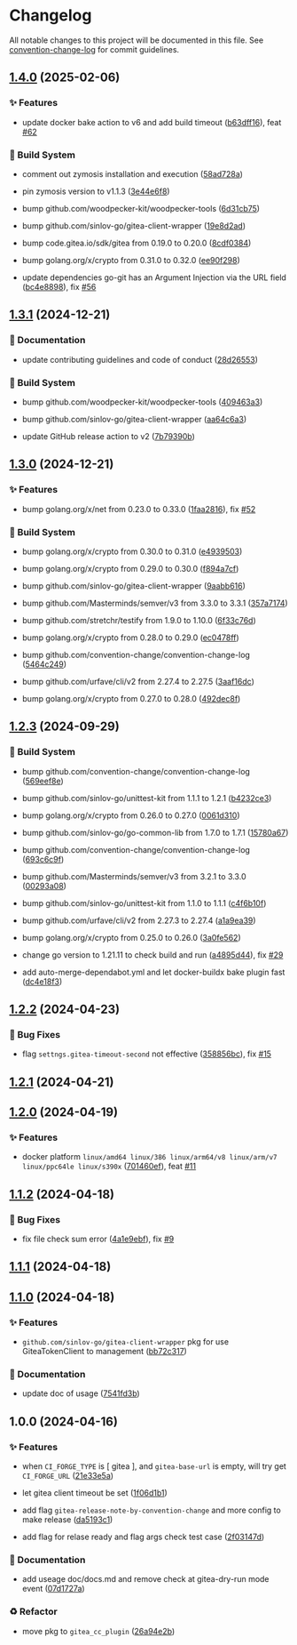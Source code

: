 # Changelog

All notable changes to this project will be documented in this file. See [convention-change-log](https://github.com/convention-change/convention-change-log) for commit guidelines.

## [1.4.0](https://github.com/woodpecker-kit/woodpecker-gitea-cc-release/compare/1.3.1...v1.4.0) (2025-02-06)

### ✨ Features

* update docker bake action to v6 and add build timeout ([b63dff16](https://github.com/woodpecker-kit/woodpecker-gitea-cc-release/commit/b63dff160af5ce1ec11db6b8f1ab20bb6cb41766)), feat [#62](https://github.com/woodpecker-kit/woodpecker-gitea-cc-release/issues/62)

### 👷‍ Build System

* comment out zymosis installation and execution ([58ad728a](https://github.com/woodpecker-kit/woodpecker-gitea-cc-release/commit/58ad728abe84bb3ec2b4641382275847db4dc14f))

* pin zymosis version to v1.1.3 ([3e44e6f8](https://github.com/woodpecker-kit/woodpecker-gitea-cc-release/commit/3e44e6f844bd2303bdd10a64b8beebd0109e403e))

* bump github.com/woodpecker-kit/woodpecker-tools ([6d31cb75](https://github.com/woodpecker-kit/woodpecker-gitea-cc-release/commit/6d31cb7550396f9addb6dadbf66a8fef9a082840))

* bump github.com/sinlov-go/gitea-client-wrapper ([19e8d2ad](https://github.com/woodpecker-kit/woodpecker-gitea-cc-release/commit/19e8d2ad5d66206de610977c99bb42f8f02c068d))

* bump code.gitea.io/sdk/gitea from 0.19.0 to 0.20.0 ([8cdf0384](https://github.com/woodpecker-kit/woodpecker-gitea-cc-release/commit/8cdf038460f0998f6dd67e6312e620eb67645a52))

* bump golang.org/x/crypto from 0.31.0 to 0.32.0 ([ee90f298](https://github.com/woodpecker-kit/woodpecker-gitea-cc-release/commit/ee90f29816885460b75d43dc5dcc6050d8a24ccc))

* update dependencies go-git has an Argument Injection via the URL field ([bc4e8898](https://github.com/woodpecker-kit/woodpecker-gitea-cc-release/commit/bc4e8898e35f64b2be5cd9b785f10ee4606d3fe0)), fix [#56](https://github.com/woodpecker-kit/woodpecker-gitea-cc-release/issues/56)

## [1.3.1](https://github.com/woodpecker-kit/woodpecker-gitea-cc-release/compare/1.3.0...v1.3.1) (2024-12-21)

### 📝 Documentation

* update contributing guidelines and code of conduct ([28d26553](https://github.com/woodpecker-kit/woodpecker-gitea-cc-release/commit/28d26553b3d07d60f6640e6018df23df55e23d73))

### 👷‍ Build System

* bump github.com/woodpecker-kit/woodpecker-tools ([409463a3](https://github.com/woodpecker-kit/woodpecker-gitea-cc-release/commit/409463a33d7fd69b187081ac490cfd54151f905c))

* bump github.com/sinlov-go/gitea-client-wrapper ([aa64c6a3](https://github.com/woodpecker-kit/woodpecker-gitea-cc-release/commit/aa64c6a3fa0ab9747a3dfbce5dae0ba8d87d10bc))

* update GitHub release action to v2 ([7b79390b](https://github.com/woodpecker-kit/woodpecker-gitea-cc-release/commit/7b79390b995270ddf4b7d0c21471aa835831cafe))

## [1.3.0](https://github.com/woodpecker-kit/woodpecker-gitea-cc-release/compare/1.2.3...v1.3.0) (2024-12-21)

### ✨ Features

* bump golang.org/x/net from 0.23.0 to 0.33.0 ([1faa2816](https://github.com/woodpecker-kit/woodpecker-gitea-cc-release/commit/1faa2816ffba47b11f6bb01590acebd6faeb74ae)), fix [#52](https://github.com/woodpecker-kit/woodpecker-gitea-cc-release/issues/52)

### 👷‍ Build System

* bump golang.org/x/crypto from 0.30.0 to 0.31.0 ([e4939503](https://github.com/woodpecker-kit/woodpecker-gitea-cc-release/commit/e4939503676a4b31025d6d3ac6b2d3524692311e))

* bump golang.org/x/crypto from 0.29.0 to 0.30.0 ([f894a7cf](https://github.com/woodpecker-kit/woodpecker-gitea-cc-release/commit/f894a7cf8c57ba86ce547e3a0384d389d6472a55))

* bump github.com/sinlov-go/gitea-client-wrapper ([9aabb616](https://github.com/woodpecker-kit/woodpecker-gitea-cc-release/commit/9aabb6166736ea65449040e7723d2b4dd8b233e1))

* bump github.com/Masterminds/semver/v3 from 3.3.0 to 3.3.1 ([357a7174](https://github.com/woodpecker-kit/woodpecker-gitea-cc-release/commit/357a7174977914787383905a4ad48af3e74adbe3))

* bump github.com/stretchr/testify from 1.9.0 to 1.10.0 ([6f33c76d](https://github.com/woodpecker-kit/woodpecker-gitea-cc-release/commit/6f33c76d98831a7831c6d256cf361427882bd4a1))

* bump golang.org/x/crypto from 0.28.0 to 0.29.0 ([ec0478ff](https://github.com/woodpecker-kit/woodpecker-gitea-cc-release/commit/ec0478ff02c2a7d126e0b76e5f90b26a3851faa7))

* bump github.com/convention-change/convention-change-log ([5464c249](https://github.com/woodpecker-kit/woodpecker-gitea-cc-release/commit/5464c2492c206af039d34d027e2438ff563649be))

* bump github.com/urfave/cli/v2 from 2.27.4 to 2.27.5 ([3aaf16dc](https://github.com/woodpecker-kit/woodpecker-gitea-cc-release/commit/3aaf16dcf2dbae7b34b62f343a5efc3d115503e1))

* bump golang.org/x/crypto from 0.27.0 to 0.28.0 ([492dec8f](https://github.com/woodpecker-kit/woodpecker-gitea-cc-release/commit/492dec8f0184ae44f18231be75377ae12eece542))

## [1.2.3](https://github.com/woodpecker-kit/woodpecker-gitea-cc-release/compare/1.2.2...v1.2.3) (2024-09-29)

### 👷‍ Build System

* bump github.com/convention-change/convention-change-log ([569eef8e](https://github.com/woodpecker-kit/woodpecker-gitea-cc-release/commit/569eef8efd745f17305d7800ef587a806e1cd1e6))

* bump github.com/sinlov-go/unittest-kit from 1.1.1 to 1.2.1 ([b4232ce3](https://github.com/woodpecker-kit/woodpecker-gitea-cc-release/commit/b4232ce34c03378d02fbe8ce6b30e2e28fd32ad0))

* bump golang.org/x/crypto from 0.26.0 to 0.27.0 ([0061d310](https://github.com/woodpecker-kit/woodpecker-gitea-cc-release/commit/0061d31097d83732fd168457d091cad7756b80b4))

* bump github.com/sinlov-go/go-common-lib from 1.7.0 to 1.7.1 ([15780a67](https://github.com/woodpecker-kit/woodpecker-gitea-cc-release/commit/15780a679b50d74cd8462a71ceb69cb56f6e0719))

* bump github.com/convention-change/convention-change-log ([693c6c9f](https://github.com/woodpecker-kit/woodpecker-gitea-cc-release/commit/693c6c9f197e74c382370b0e857e856ec08e3195))

* bump github.com/Masterminds/semver/v3 from 3.2.1 to 3.3.0 ([00293a08](https://github.com/woodpecker-kit/woodpecker-gitea-cc-release/commit/00293a0892ad0cb9fe545fa717277b05208894d4))

* bump github.com/sinlov-go/unittest-kit from 1.1.0 to 1.1.1 ([c4f6b10f](https://github.com/woodpecker-kit/woodpecker-gitea-cc-release/commit/c4f6b10f8c93d83c04bb0e4116e274e890e47b30))

* bump github.com/urfave/cli/v2 from 2.27.3 to 2.27.4 ([a1a9ea39](https://github.com/woodpecker-kit/woodpecker-gitea-cc-release/commit/a1a9ea3999c71064c8c3f8ecbebff8dc3c11ff17))

* bump golang.org/x/crypto from 0.25.0 to 0.26.0 ([3a0fe562](https://github.com/woodpecker-kit/woodpecker-gitea-cc-release/commit/3a0fe5622fab488f32c48d6ac2dc176eb93faf27))

* change go version to 1.21.11 to check build and run ([a4895d44](https://github.com/woodpecker-kit/woodpecker-gitea-cc-release/commit/a4895d44d6f46786f5159b53b13583d91f924733)), fix [#29](https://github.com/woodpecker-kit/woodpecker-gitea-cc-release/issues/29)

* add auto-merge-dependabot.yml and let docker-buildx bake plugin fast ([dc4e18f3](https://github.com/woodpecker-kit/woodpecker-gitea-cc-release/commit/dc4e18f35d128b61d0e972cd16444290248f4b24))

## [1.2.2](https://github.com/woodpecker-kit/woodpecker-gitea-cc-release/compare/1.2.1...v1.2.2) (2024-04-23)

### 🐛 Bug Fixes

* flag `settngs.gitea-timeout-second` not effective ([358856bc](https://github.com/woodpecker-kit/woodpecker-gitea-cc-release/commit/358856bc1db6cac330dc356b84f6d9946c582796)), fix [#15](https://github.com/woodpecker-kit/woodpecker-gitea-cc-release/issues/15)

## [1.2.1](https://github.com/woodpecker-kit/woodpecker-gitea-cc-release/compare/1.2.0...v1.2.1) (2024-04-21)

## [1.2.0](https://github.com/woodpecker-kit/woodpecker-gitea-cc-release/compare/1.1.2...v1.2.0) (2024-04-19)

### ✨ Features

* docker platform `linux/amd64 linux/386 linux/arm64/v8 linux/arm/v7 linux/ppc64le linux/s390x` ([701460ef](https://github.com/woodpecker-kit/woodpecker-gitea-cc-release/commit/701460ef896a5ff2725ca212428ffad0583fcfbf)), feat [#11](https://github.com/woodpecker-kit/woodpecker-gitea-cc-release/issues/11)

## [1.1.2](https://github.com/woodpecker-kit/woodpecker-gitea-cc-release/compare/1.1.1...v1.1.2) (2024-04-18)

### 🐛 Bug Fixes

* fix file check sum error ([4a1e9ebf](https://github.com/woodpecker-kit/woodpecker-gitea-cc-release/commit/4a1e9ebfbed49afd36aa6bac484d9901a3664bdb)), fix [#9](https://github.com/woodpecker-kit/woodpecker-gitea-cc-release/issues/9)

## [1.1.1](https://github.com/woodpecker-kit/woodpecker-gitea-cc-release/compare/1.1.0...v1.1.1) (2024-04-18)

## [1.1.0](https://github.com/woodpecker-kit/woodpecker-gitea-cc-release/compare/1.0.0...v1.1.0) (2024-04-18)

### ✨ Features

* `github.com/sinlov-go/gitea-client-wrapper` pkg for use GiteaTokenClient to management ([bb72c317](https://github.com/woodpecker-kit/woodpecker-gitea-cc-release/commit/bb72c31771c11850c5f1527e2cf06c4fc176d616))

### 📝 Documentation

* update doc of usage ([7541fd3b](https://github.com/woodpecker-kit/woodpecker-gitea-cc-release/commit/7541fd3b31a89e5f487aadbd55bc7dea8aea20a2))

## 1.0.0 (2024-04-16)

### ✨ Features

* when `CI_FORGE_TYPE` is [ gitea ], and `gitea-base-url` is empty, will try get `CI_FORGE_URL` ([21e33e5a](https://github.com/woodpecker-kit/woodpecker-gitea-cc-release/commit/21e33e5a7582f8c05d33a71be393a40f93438ef4))

* let gitea client timeout be set ([1f06d1b1](https://github.com/woodpecker-kit/woodpecker-gitea-cc-release/commit/1f06d1b1ee914328376ed0802897dbb750496b63))

* add flag `gitea-release-note-by-convention-change` and more config to make release ([da5193c1](https://github.com/woodpecker-kit/woodpecker-gitea-cc-release/commit/da5193c1d9e28cb48b2bfddf3241f9cf81e661aa))

* add flag for relase ready and flag args check test case ([2f03147d](https://github.com/woodpecker-kit/woodpecker-gitea-cc-release/commit/2f03147d1bf15fa8fd867a3efd7c4c6fb67910c9))

### 📝 Documentation

* add useage doc/docs.md and remove check at gitea-dry-run mode event ([07d1727a](https://github.com/woodpecker-kit/woodpecker-gitea-cc-release/commit/07d1727adc1c1e689112cdd232f3afac61bf7db1))

### ♻ Refactor

* move pkg to `gitea_cc_plugin` ([26a94e2b](https://github.com/woodpecker-kit/woodpecker-gitea-cc-release/commit/26a94e2b60beb09daeb4d105bc77115adefbada6))
